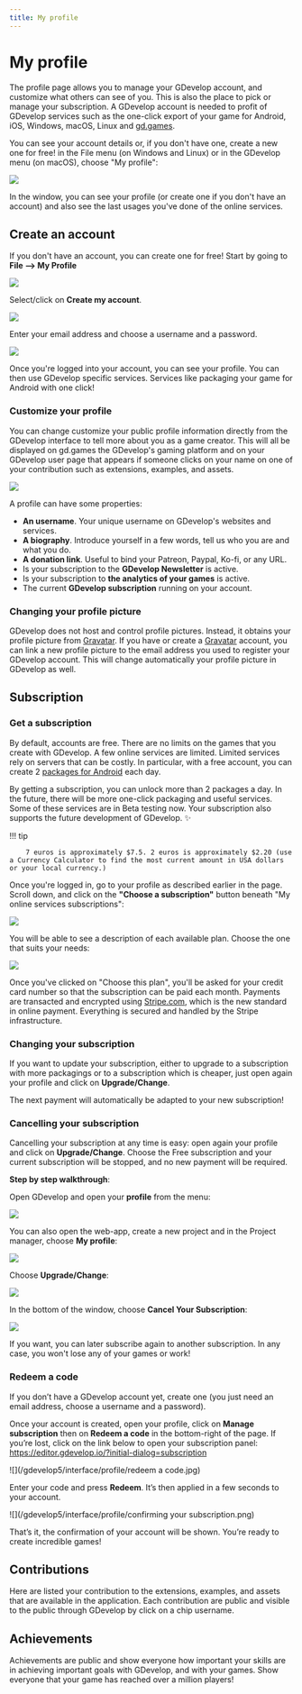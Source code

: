 ```yaml
---
title: My profile
---
```

# My profile

The profile page allows you to manage your GDevelop account, and customize what others can see of you. This is also the place to pick or manage your subscription.
A GDevelop account is needed to profit of GDevelop services such as the one-click export of your game for Android, iOS, Windows, macOS, Linux and [gd.games](https://gd.games/).

You can see your account details or, if you don't have one, create a new one for free! in the File menu (on Windows and Linux) or in the GDevelop menu (on macOS), choose "My profile":

![](/gdevelop5/interface/gdevelop-profile-locate.gif)

In the window, you can see your profile (or create one if you don't have an account) and also see the last usages you've done of the online services.

## Create an account

If you don't have an account, you can create one for free! Start by going to **File --> My Profile**

![](/gdevelop5/interface/account-create-locate.png)

Select/click on **Create my account**.

![](/gdevelop5/interface/account-create.png)

Enter your email address and choose a username and a password.

![](/gdevelop5/interface/account-create-details.png)

Once you're logged into your account, you can see your profile. You can then use GDevelop specific services. Services like packaging your game for Android with one click!


### Customize your profile

You can change customize your public profile information directly from the GDevelop interface to tell more about you as a game creator. This will all be displayed on gd.games the GDevelop's gaming platform and on your GDevelop user page that appears if someone clicks on your name on one of your contribution such as extensions, examples, and assets.

![](/gdevelop5/interface/gdevelop_profile_customize.gif)

A profile can have some properties:
- **An username**. Your unique username on GDevelop's websites and services.
- **A biography**. Introduce yourself in a few words, tell us who you are and what you do.
- **A donation link**. Useful to bind your Patreon, Paypal, Ko-fi, or any URL.
- Is your subscription to the **GDevelop Newsletter** is active.
- Is your subscription to **the analytics of your games** is active.
- The current **GDevelop subscription** running on your account.

### Changing your profile picture

GDevelop does not host and control profile pictures. Instead, it obtains your profile picture from [Gravatar](https://gravatar.com). If you have or create a [Gravatar](https://gravatar.com) account, you can link a new profile picture to the email address you used to register your GDevelop account. This will change automatically your profile picture in GDevelop as well.

## Subscription

### Get a subscription

By default, accounts are free. There are no limits on the games that you create with GDevelop.
A few online services are limited. Limited services rely on servers that can be costly. In particular, with a free account, you can create 2 [packages for Android](/gdevelop5/publishing/android_and_ios) each day.

By getting a subscription, you can unlock more than 2 packages a day. In the future, there will be more one-click packaging and useful services. Some of these services are in Beta testing now.  Your subscription also supports the future development of GDevelop. ✨

!!! tip

        7 euros is approximately $7.5. 2 euros is approximately $2.20 (use a Currency Calculator to find the most current amount in USA dollars or your local currency.)


Once you're logged in, go to your profile as described earlier in the page. Scroll down, and click on the **"Choose a subscription"** button beneath "My online services subscriptions":

![](/gdevelop5/interface/choose-a-subscription.png)

You will be able to see a description of each available plan. Choose the one that suits your needs:

![](/gdevelop5/interface/profile/pasted/20220526-111214.png)

Once you've clicked on "Choose this plan", you'll be asked for your credit card number so that the subscription can be paid each month. Payments are transacted and encrypted using [Stripe.com](https://stripe.com), which is the new standard in online payment. Everything is secured and handled by the Stripe infrastructure.

### Changing your subscription

If you want to update your subscription, either to upgrade to a subscription with more packagings or to a subscription which is cheaper, just open again your profile and click on **Upgrade/Change**.

The next payment will automatically be adapted to your new subscription!

### Cancelling your subscription

Cancelling your subscription at any time is easy: open again your profile and click on **Upgrade/Change**. Choose the Free subscription and your current subscription will be stopped, and no new payment will be required.

**Step by step walkthrough**:

Open GDevelop and open your **profile** from the menu:

![](/gdevelop5/interface/profile/pasted/20200411-164041.png)

You can also open the web-app, create a new project and in the Project manager, choose **My profile**:

![](/gdevelop5/interface/profile/pasted/20200411-164551.png)

Choose **Upgrade/Change**:

![](/gdevelop5/interface/profile/pasted/20200411-163828.png)

In the bottom of the window, choose **Cancel Your Subscription**:

![](/gdevelop5/interface/profile/pasted/20200411-163941.png)

If you want, you can later subscribe again to another subscription. In any case, you won't lose any of your games or work!

### Redeem a code

If you don’t have a GDevelop account yet, create one (you just need an email address, choose a username and a password).

Once your account is created, open your profile, click on **Manage subscription** then on **Redeem a code** in the bottom-right of the page.
If you’re lost, click on the link below to open your subscription panel:
https://editor.gdevelop.io/?initial-dialog=subscription

![](/gdevelop5/interface/profile/redeem a code.jpg)

Enter your code and press **Redeem**. It’s then applied in a few seconds to your account.

![](/gdevelop5/interface/profile/confirming your subscription.png)

That’s it, the confirmation of your account will be shown. You’re ready to create incredible games!


## Contributions

Here are listed your contribution to the extensions, examples, and assets that are available in the application. Each contribution are public and visible to the public through GDevelop by click on a chip username.

## Achievements

Achievements are public and show everyone how important your skills are in achieving important goals with GDevelop, and with your games.
Show everyone that your game has reached over a million players!